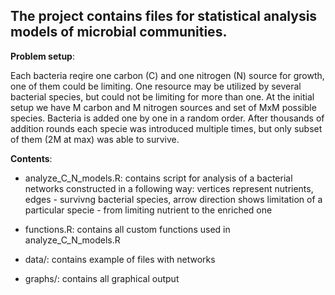 ## The project contains files for statistical analysis models of microbial communities. 

**Problem setup**:

Each bacteria reqire one carbon (C) and one nitrogen (N) source for growth, one of them could be limiting. One resource may be utilized by several bacterial species, but could not be limiting for more than one. At the initial setup we have M carbon and M nitrogen sources and set of MxM possible species. Bacteria is added one by one in a random order. After thousands of addition rounds each specie was introduced multiple times, but only subset of them (2M at max) was able to survive.

**Contents**:
 * analyze_C_N_models.R:
contains script for analysis of a bacterial networks constructed in a following way: vertices represent nutrients,
                       edges - survivng bacterial species, arrow direction shows limitation of a particular specie - from limiting
                       nutrient to the enriched one

 * functions.R: 
contains all custom functions used in analyze_C_N_models.R

 * data/:
contains example of files with networks

 * graphs/:
contains all graphical output
